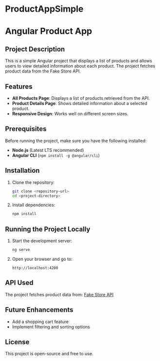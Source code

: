 # ProductAppSimple
# Angular Product App

## Project Description

This is a simple Angular project that displays a list of products and allows users to view detailed information about each product. The project fetches product data from the Fake Store API.

## Features

- **All Products Page**: Displays a list of products retrieved from the API.
- **Product Details Page**: Shows detailed information about a selected product.
- **Responsive Design**: Works well on different screen sizes.

## Prerequisites

Before running the project, make sure you have the following installed:

- **Node.js** (Latest LTS recommended)
- **Angular CLI** (`npm install -g @angular/cli`)

## Installation

1. Clone the repository:
   ```sh
   git clone <repository-url>
   cd <project-directory>
   ```
2. Install dependencies:
   ```sh
   npm install
   ```

## Running the Project Locally

1. Start the development server:
   ```sh
   ng serve
   ```
2. Open your browser and go to:
   ```
   http://localhost:4200
   ```

## API Used

The project fetches product data from: [Fake Store API](https://fakestoreapi.com/products)

## Future Enhancements

- Add a shopping cart feature
- Implement filtering and sorting options

## License

This project is open-source and free to use.

